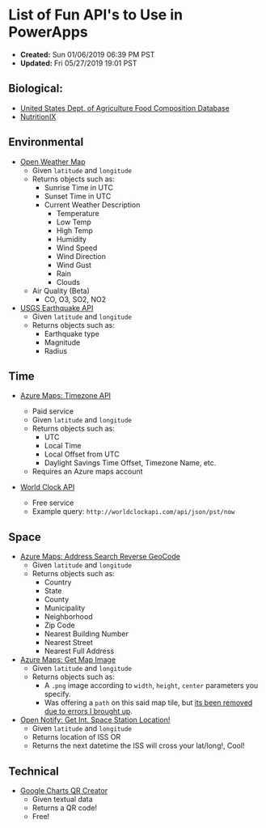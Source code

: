 # List of Fun API's to Use in PowerApps

- **Created:** Sun 01/06/2019 06:39 PM PST
- **Updated:** Fri 05/27/2019 19:01 PST

## Biological:

- [United States Dept. of Agriculture Food Composition Database](https://ndb.nal.usda.gov/ndb/search/list)
- [NutritionIX](https://developer.nutritionix.com/)

## Environmental

- [Open Weather Map](https://openweathermap.org/api)
  - Given `latitude` and `longitude`
  - Returns objects such as:
    - Sunrise Time in UTC
    - Sunset Time in UTC
    - Current Weather Description
      - Temperature
      - Low Temp
      - High Temp
      - Humidity
      - Wind Speed
      - Wind Direction
      - Wind Gust
      - Rain
      - Clouds
  - Air Quality (Beta)
    - CO, O3, SO2, NO2
- [USGS Earthquake API](https://earthquake.usgs.gov/fdsnws/event/1/)
    - Given `latitude` and `longitude`
    - Returns objects such as:
      - Earthquake type
      - Magnitude
      - Radius

## Time

- [Azure Maps: Timezone API](https://docs.microsoft.com/en-us/rest/api/maps/timezone/gettimezonebycoordinates)
  - Paid service
  - Given `latitude` and `longitude`
  - Returns objects such as: 
     - UTC
     - Local Time
     - Local Offset from UTC
     - Daylight Savings Time Offset, Timezone Name, etc.
  - Requires an Azure maps account

- [World Clock API](http://worldclockapi.com/api/json/pst/now)
  - Free service
  - Example query: `http://worldclockapi.com/api/json/pst/now`

## Space

- [Azure Maps: Address Search Reverse GeoCode](https://docs.microsoft.com/en-us/rest/api/maps/search/getsearchaddressreverse)
  - Given `latitude` and `longitude`
  - Returns objects such as:
    - Country
    - State
    - County
    - Municipality
    - Neighborhood
    - Zip Code
    - Nearest Building Number
    - Nearest Street
    - Nearest Full Address
- [Azure Maps: Get Map Image](https://docs.microsoft.com/en-us/rest/api/maps/render/getmapimage)
  - Given `latitude` and `longitude`
  - Returns objects such as: 
    - A `.png` image according to `width`, `height`, `center` parameters you specify.
    - Was offering a `path` on this said map tile, but [its been removed due to errors I brought up](https://github.com/MicrosoftDocs/azure-docs/issues/21449#issuecomment-451804267).
- [Open Notify: Get Int. Space Station Location!](http://open-notify.org/)
  - Given `latitude` and `longitude`
  - Returns location of ISS OR
  - Returns the next datetime the ISS will cross your lat/long!, Cool!
    
## Technical

- [Google Charts QR Creator](https://developers.google.com/chart/infographics/docs/qr_codes)
  - Given textual data
  - Returns a QR code!
  - Free!
